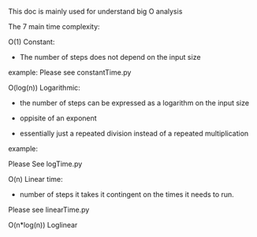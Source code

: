 This doc is mainly used for understand big O analysis 

The 7 main time complexity:

O(1) Constant:

- The number of steps does not depend on the input size

example: 
Please see 
constantTime.py


O(log(n)) Logarithmic:

 - the number of steps can be expressed as a logarithm on the input size

 - oppisite of an exponent
 - essentially just a repeated division instead of a repeated multiplication 

 example: 
 
 Please See logTime.py

O(n) Linear time:
 - number of steps it takes it contingent on the times it needs to run. 

 Please see
  linearTime.py

  O(n*log(n)) Loglinear

